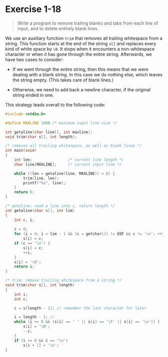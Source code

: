 # Exercise 1-18

> Write a program to remove trailing blanks and tabs from each line of input, and to delete entirely blank lines.



We use an auxiliary function `trim` that removes all trailing whitespace from a string.
This function starts at the end of the string `s[]` and replaces every kind of white space by `\0`.
It stops when it encounters a non-whitespace character or when it has gone through the entire string.
Afterwards, we have two cases to consider:

- If we went through the entire string, then this means that we were dealing with a blank string.
  In this case we do nothing else, which leaves the string empty.
  (This takes care of blank lines.)

- Otherwise, we need to add back a newline character, if the original string ended in one.

This strategy leads overall to the following code:
```c
#include <stdio.h>

#define MAXLINE 1000 /* maximum input line size */

int getaline(char line[], int maxline);
void trim(char s[], int length);

/* removes all trailing whitespace, as well as blank lines */
int main(void)
{
	int len;                /* current line length */
	char line[MAXLINE];     /* current input line */

	while ((len = getaline(line, MAXLINE)) > 0) {
		trim(line, len);
		printf("%s", line);
	}
	return 0;
}

/* getaline: read a line into s, return length */
int getaline(char s[], int lim)
{
	int c, i;
	
	c = 0;
	for (i = 0; i < lim - 1 && (c = getchar()) != EOF && c != '\n'; ++i)
		s[i] = c;
	if (c == '\n') {
		s[i] = c;
		++i;
	}
	s[i] = '\0';
	return i;
}

/* trim: remove trailing whitespace from a string */
void trim(char s[], int length)
{
	int i;
	int c;

	c = s[length - 1]; // remember the last character for later

	i = length - 1; //
	while (i >= 0 && (s[i] == ' ' || s[i] == '\t' || s[i] == '\n')) {
		s[i] = '\0';
		--i;
	}
	if (i >= 0 && c == '\n')
		s[i + 1] = '\n';
}
```
